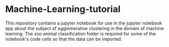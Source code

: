 # Machine-Learning-tutorial

This repository contains a jupyter notebook for use in the jupyter notebook app about the subject of agglomerative clustering in the domain of machine learning.
The zoo animal classification folder is required for some of the notebook's code cells so that the data can be imported.
